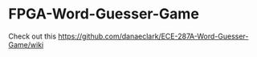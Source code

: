 # FPGA-Word-Guesser-Game
Check out this https://github.com/danaeclark/ECE-287A-Word-Guesser-Game/wiki 
